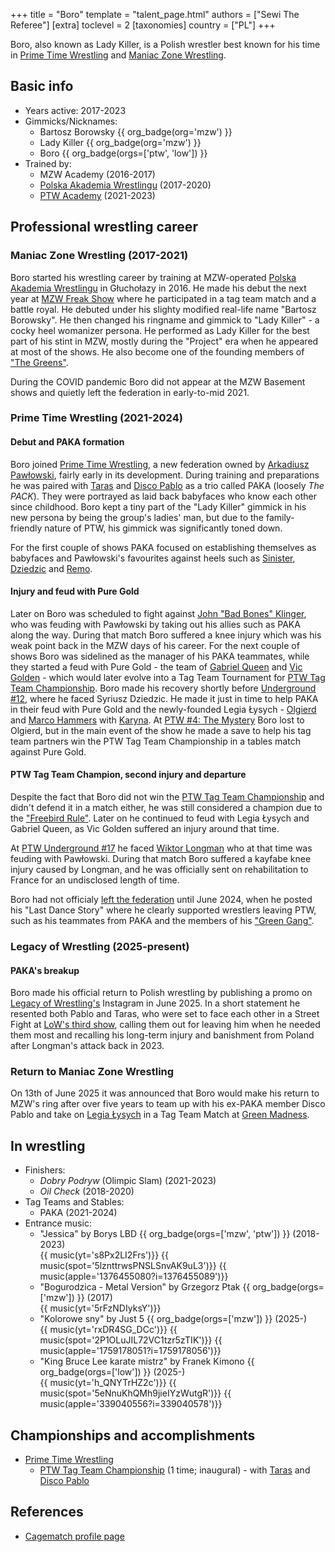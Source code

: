 +++
title = "Boro"
template = "talent_page.html"
authors = ["Sewi The Referee"]
[extra]
toclevel = 2
[taxonomies]
country = ["PL"]
+++

Boro, also known as Lady Killer, is a Polish wrestler best known for his time in [Prime Time Wrestling](@/o/ptw.md) and [Maniac Zone Wrestling](@/o/mzw.md).

## Basic info

* Years active: 2017-2023
* Gimmicks/Nicknames:
  - Bartosz Borowsky {{ org_badge(org='mzw') }}
  - Lady Killer {{ org_badge(org='mzw') }}
  - Boro {{ org_badge(orgs=['ptw', 'low']) }}
* Trained by:
  - MZW Academy (2016-2017)
  - [Polska Akademia Wrestlingu](@/o/paw.md) (2017-2020)
  - [PTW Academy](@/o/ptw-academy.md) (2021-2023)
 
## Professional wrestling career

### Maniac Zone Wrestling (2017-2021)

Boro started his wrestling career by training at MZW-operated [Polska Akademia Wrestlingu](@/o/paw.md) in Głuchołazy in 2016. He made his debut the next year at [MZW Freak Show](@/e/mzw/2017-12-02-mzw-freak-show.md) where he participated in a tag team match and a battle royal. He debuted under his slighty modified real-life name "Bartosz Borowsky". He then changed his ringname and gimmick to "Lady Killer" - a cocky heel womanizer persona. He performed as Lady Killer for the best part of his stint in MZW, mostly during the "Project" era when he appeared at most of the shows. He also become one of the founding members of ["The Greens"](@/tt/zieloni.md).

During the COVID pandemic Boro did not appear at the MZW Basement shows and quietly left the federation in early-to-mid 2021.

### Prime Time Wrestling (2021-2024)

#### Debut and PAKA formation

Boro joined [Prime Time Wrestling](@/o/ptw.md), a new federation owned by [Arkadiusz Pawłowski](@/w/pan-pawlowski.md), fairly early in its development. During training and preparations he was paired with [Taras](@/w/taras.md) and [Disco Pablo](@/w/disco-pablo.md) as a trio called PAKA (loosely _The PACK_). They were portrayed as laid back babyfaces who know each other since childhood. Boro kept a tiny part of the "Lady Killer" gimmick in his new persona by being the group's ladies' man, but due to the family-friendly nature of PTW, his gimmick was significantly toned down.

For the first couple of shows PAKA focused on establishing themselves as babyfaces and Pawłowski's favourites against heels such as [Sinister](@/w/sinister.md), [Dziedzic](@/w/dziedzic.md) and [Remo](@/w/remo.md).

#### Injury and feud with Pure Gold

Later on Boro was scheduled to fight against [John "Bad Bones" Klinger](@/w/bad-bones.md), who was feuding with Pawłowski by taking out his allies such as PAKA along the way. During that match Boro suffered a knee injury which was his weak point back in the MZW days of his career. For the next couple of shows Boro was sidelined as the manager of his PAKA teammates, while they started a feud with Pure Gold - the team of [Gabriel Queen](@/w/gabriel-queen.md) and [Vic Golden](@/w/vic-golden.md) - which would later evolve into a Tag Team Tournament for [PTW Tag Team Championship](@/c/ptw-tag-team-championship.md). 
Boro made his recovery shortly before [Underground #12](@/e/ptw/2023-02-26-ptw-underground-12.md), where he faced Syriusz Dziedzic. He made it just in time to help PAKA in their feud with Pure Gold and the newly-founded Legia Łysych - [Olgierd](@/w/olgierd.md) and [Marco Hammers](@/w/marco-hammers.md) with [Karyna](@/w/karyna.md). 
At [PTW #4: The Mystery](@/e/ptw/2023-06-25-ptw-4-mystery.md) Boro lost to Olgierd, but in the main event of the show he made a save to help his tag team partners win the PTW Tag Team Championship in a tables match against Pure Gold.

#### PTW Tag Team Champion, second injury and departure

Despite the fact that Boro did not win the [PTW Tag Team Championship](@/c/ptw-tag-team-championship.md) and didn't defend it in a match either, he was still considered a champion due to the ["Freebird Rule"][freebird-rule]. Later on he continued to feud with Legia Łysych and Gabriel Queen, as Vic Golden suffered an injury around that time. 

At [PTW Underground #17](@/e/ptw/2023-09-03-ptw-underground-17.md) he faced [Wiktor Longman](@/w/wiktor-longman.md) who at that time was feuding with Pawłowski. During that match Boro suffered a kayfabe knee injury caused by Longman, and he was officially sent on rehabilitation to France for an undisclosed length of time.

Boro had not officialy [left the federation](@/a/ptw-exits.md) until June 2024, when he posted his "Last Dance Story" where he clearly supported wrestlers leaving PTW, such as his teammates from PAKA and the members of his ["Green Gang"](@/tt/zieloni.md).


### Legacy of Wrestling (2025-present)

#### PAKA's breakup

Boro made his official return to Polish wrestling by publishing a promo on [Legacy of Wrestling's](@/o/low.md) Instagram in June 2025. In a short statement he resented both Pablo and Taras, who were set to face each other in a Street Fight at [LoW's third show](@/e/low/2025-07-11-low-3.md), calling them out for leaving him when he needed them most and recalling his long-term injury and banishment from Poland after Longman's attack back in 2023. 

### Return to Maniac Zone Wrestling 

On 13th of June 2025 it was announced that Boro would make his return to MZW's ring after over five years to team up with his ex-PAKA member Disco Pablo and take on [Legia Łysych](@/tt/legia-lysych.md) in a Tag Team Match at [Green Madness](@/e/mzw/2025-06-28-mzw-green-madness.md).

## In wrestling

* Finishers:
  - _Dobry Podryw_ (Olimpic Slam) (2021-2023)
  - _Oil Check_ (2018-2020)
* Tag Teams and Stables:
  - PAKA (2021-2024)
* Entrance music:
  - "Jessica" by Borys LBD
    {{ org_badge(orgs=['mzw', 'ptw']) }} (2018-2023) <br>
    {{ music(yt='s8Px2LI2Frs')}}
    {{ music(spot='5lznttrwsPNSLSnvAK9uL3')}}
    {{ music(apple='1376455080?i=1376455089')}}
  - "Bogurodzica - Metal Version" by Grzegorz Ptak
    {{ org_badge(orgs=['mzw']) }} (2017) <br>
    {{ music(yt='5rFzNDIyksY')}}
  - "Kolorowe sny" by Just 5
    {{ org_badge(orgs=['mzw']) }} (2025-) <br>
    {{ music(yt='rxDR4SG_DCc')}}
    {{ music(spot='2P1OLuJIL72VC1tzr5zTIK')}}
    {{ music(apple='1759178051?i=1759178056')}}
  - "King Bruce Lee karate mistrz" by Franek Kimono
    {{ org_badge(orgs=['low']) }} (2025-) <br>
    {{ music(yt='h_QNYTrHZ2c')}}
    {{ music(spot='5eNnuKhQMh9jieIYzWutgR')}}
    {{ music(apple='339040556?i=339040578')}}

## Championships and accomplishments

* [Prime Time Wrestling](@/o/ptw.md)
  - [PTW Tag Team Championship](@/c/ptw-tag-team-championship.md) (1 time; inaugural) - with [Taras](@/w/taras.md) and [Disco Pablo](@/w/disco-pablo.md)

## References

* [Cagematch profile page](https://www.cagematch.net/?id=2&nr=24643)
 
[freebird-rule]: https://en.wikipedia.org/wiki/Fabulous_Freebirds#Freebird_Rule
